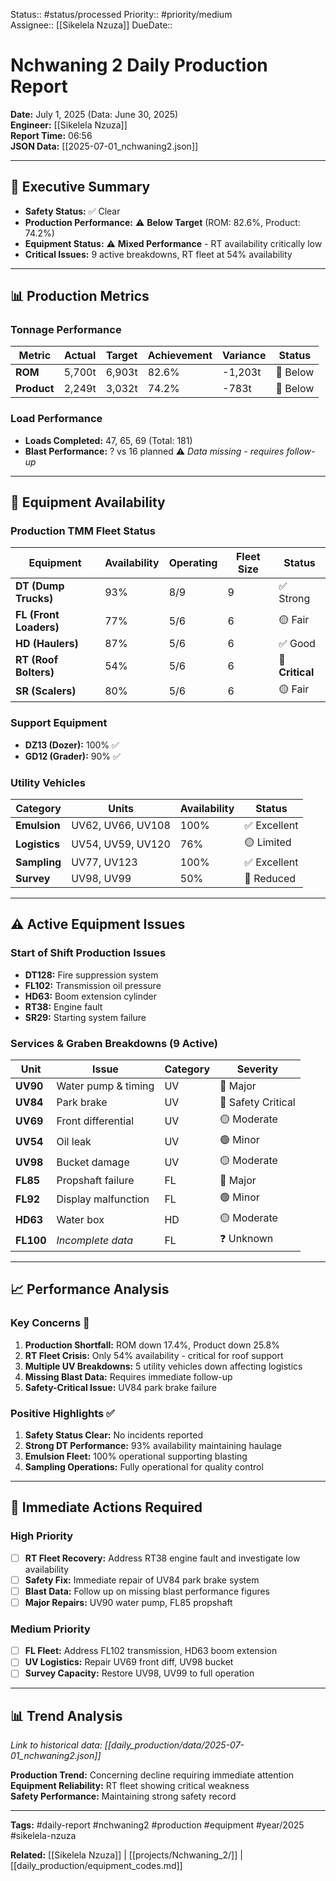 Status:: #status/processed
Priority:: #priority/medium  
Assignee:: [[Sikelela Nzuza]]
DueDate:: 

# Nchwaning 2 Daily Production Report
**Date:** July 1, 2025 (Data: June 30, 2025)  
**Engineer:** [[Sikelela Nzuza]]  
**Report Time:** 06:56  
**JSON Data:** [[2025-07-01_nchwaning2.json]]

---

## 🚨 Executive Summary
- **Safety Status:** ✅ Clear
- **Production Performance:** ⚠️ **Below Target** (ROM: 82.6%, Product: 74.2%)
- **Equipment Status:** ⚠️ **Mixed Performance** - RT availability critically low
- **Critical Issues:** 9 active breakdowns, RT fleet at 54% availability

---

## 📊 Production Metrics

### Tonnage Performance
| Metric | Actual | Target | Achievement | Variance | Status |
|--------|--------|--------|-------------|----------|---------|
| **ROM** | 5,700t | 6,903t | 82.6% | -1,203t | 🔴 Below |
| **Product** | 2,249t | 3,032t | 74.2% | -783t | 🔴 Below |

### Load Performance  
- **Loads Completed:** 47, 65, 69 (Total: 181)
- **Blast Performance:** ? vs 16 planned ⚠️ *Data missing - requires follow-up*

---

## 🔧 Equipment Availability

### Production TMM Fleet Status
| Equipment | Availability | Operating | Fleet Size | Status |
|-----------|-------------|-----------|------------|---------|
| **DT (Dump Trucks)** | 93% | 8/9 | 9 | ✅ Strong |
| **FL (Front Loaders)** | 77% | 5/6 | 6 | 🟡 Fair |
| **HD (Haulers)** | 87% | 5/6 | 6 | ✅ Good |
| **RT (Roof Bolters)** | 54% | 5/6 | 6 | 🔴 **Critical** |
| **SR (Scalers)** | 80% | 5/6 | 6 | 🟡 Fair |

### Support Equipment
- **DZ13 (Dozer):** 100% ✅
- **GD12 (Grader):** 90% ✅

### Utility Vehicles
| Category | Units | Availability | Status |
|----------|-------|-------------|---------|
| **Emulsion** | UV62, UV66, UV108 | 100% | ✅ Excellent |
| **Logistics** | UV54, UV59, UV120 | 76% | 🟡 Limited |
| **Sampling** | UV77, UV123 | 100% | ✅ Excellent |
| **Survey** | UV98, UV99 | 50% | 🔴 Reduced |

---

## ⚠️ Active Equipment Issues

### Start of Shift Production Issues
- **DT128:** Fire suppression system
- **FL102:** Transmission oil pressure
- **HD63:** Boom extension cylinder
- **RT38:** Engine fault
- **SR29:** Starting system failure

### Services & Graben Breakdowns (9 Active)
| Unit | Issue | Category | Severity |
|------|-------|----------|----------|
| **UV90** | Water pump & timing | UV | 🔴 Major |
| **UV84** | Park brake | UV | 🔴 Safety Critical |
| **UV69** | Front differential | UV | 🟡 Moderate |
| **UV54** | Oil leak | UV | 🟢 Minor |
| **UV98** | Bucket damage | UV | 🟡 Moderate |
| **FL85** | Propshaft failure | FL | 🔴 Major |
| **FL92** | Display malfunction | FL | 🟢 Minor |
| **HD63** | Water box | HD | 🟡 Moderate |
| **FL100** | *Incomplete data* | FL | ❓ Unknown |

---

## 📈 Performance Analysis

### Key Concerns 🔴
1. **Production Shortfall:** ROM down 17.4%, Product down 25.8%
2. **RT Fleet Crisis:** Only 54% availability - critical for roof support
3. **Multiple UV Breakdowns:** 5 utility vehicles down affecting logistics
4. **Missing Blast Data:** Requires immediate follow-up
5. **Safety-Critical Issue:** UV84 park brake failure

### Positive Highlights ✅
1. **Safety Status Clear:** No incidents reported
2. **Strong DT Performance:** 93% availability maintaining haulage
3. **Emulsion Fleet:** 100% operational supporting blasting
4. **Sampling Operations:** Fully operational for quality control

---

## 🎯 Immediate Actions Required

### High Priority
- [ ] **RT Fleet Recovery:** Address RT38 engine fault and investigate low availability
- [ ] **Safety Fix:** Immediate repair of UV84 park brake system
- [ ] **Blast Data:** Follow up on missing blast performance figures
- [ ] **Major Repairs:** UV90 water pump, FL85 propshaft

### Medium Priority  
- [ ] **FL Fleet:** Address FL102 transmission, HD63 boom extension
- [ ] **UV Logistics:** Repair UV69 front diff, UV98 bucket
- [ ] **Survey Capacity:** Restore UV98, UV99 to full operation

---

## 📊 Trend Analysis
*Link to historical data: [[daily_production/data/2025-07-01_nchwaning2.json]]*

**Production Trend:** Concerning decline requiring immediate attention  
**Equipment Reliability:** RT fleet showing critical weakness  
**Safety Performance:** Maintaining strong safety record

---

**Tags:** #daily-report #nchwaning2 #production #equipment #year/2025 #sikelela-nzuza

**Related:** [[Sikelela Nzuza]] | [[projects/Nchwaning_2/]] | [[daily_production/equipment_codes.md]]